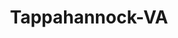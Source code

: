 ---
title: Tappahannock-VA
slug: tappahannock-va
f_state:
- cms/state/virginia.md
f_locations:
- cms/payday-loan/advance-america-2438.md
- cms/payday-loan/advance-america-2439.md
- cms/payday-loan/advance-america-2469.md
- cms/payday-loan/allied-cash-advance-3936.md
- cms/payday-loan/allied-cash-advance-3948.md
- cms/payday-loan/flexcheck-cash-advance-centers-18720.md
updated-on: '2024-05-30T13:41:28.615Z'
created-on: '2024-05-30T13:41:28.615Z'
published-on: '2024-05-30T13:54:32.469Z'
f_city: Tappahannock
layout: '[city].html'
tags: city
---